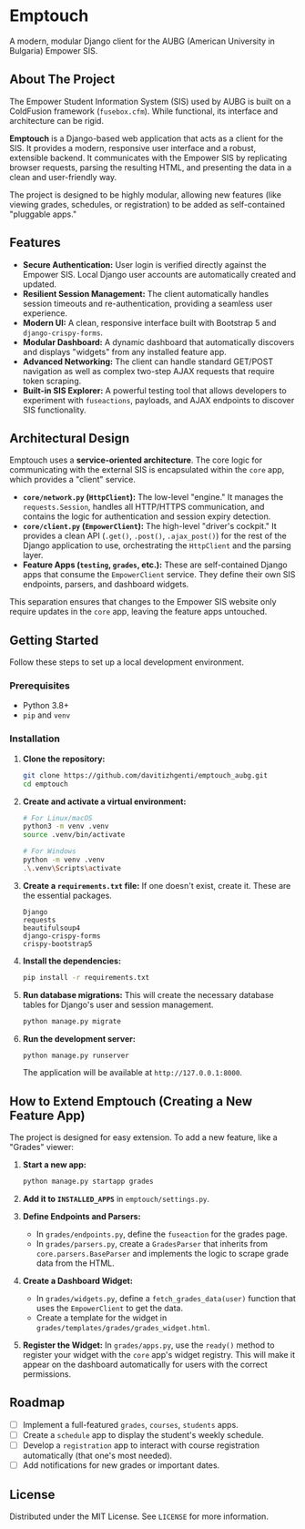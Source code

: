 # Emptouch

A modern, modular Django client for the AUBG (American University in Bulgaria) Empower SIS.

## About The Project

The Empower Student Information System (SIS) used by AUBG is built on a ColdFusion framework (`fusebox.cfm`). While functional, its interface and architecture can be rigid.

**Emptouch** is a Django-based web application that acts as a client for the SIS. It provides a modern, responsive user interface and a robust, extensible backend. It communicates with the Empower SIS by replicating browser requests, parsing the resulting HTML, and presenting the data in a clean and user-friendly way.

The project is designed to be highly modular, allowing new features (like viewing grades, schedules, or registration) to be added as self-contained "pluggable apps."

## Features

-   **Secure Authentication:** User login is verified directly against the Empower SIS. Local Django user accounts are automatically created and updated.
-   **Resilient Session Management:** The client automatically handles session timeouts and re-authentication, providing a seamless user experience.
-   **Modern UI:** A clean, responsive interface built with Bootstrap 5 and `django-crispy-forms`.
-   **Modular Dashboard:** A dynamic dashboard that automatically discovers and displays "widgets" from any installed feature app.
-   **Advanced Networking:** The client can handle standard GET/POST navigation as well as complex two-step AJAX requests that require token scraping.
-   **Built-in SIS Explorer:** A powerful testing tool that allows developers to experiment with `fuseactions`, payloads, and AJAX endpoints to discover SIS functionality.

## Architectural Design

Emptouch uses a **service-oriented architecture**. The core logic for communicating with the external SIS is encapsulated within the `core` app, which provides a "client" service.

-   **`core/network.py` (`HttpClient`):** The low-level "engine." It manages the `requests.Session`, handles all HTTP/HTTPS communication, and contains the logic for authentication and session expiry detection.
-   **`core/client.py` (`EmpowerClient`):** The high-level "driver's cockpit." It provides a clean API (`.get()`, `.post()`, `.ajax_post()`) for the rest of the Django application to use, orchestrating the `HttpClient` and the parsing layer.
-   **Feature Apps (`testing`, `grades`, etc.):** These are self-contained Django apps that consume the `EmpowerClient` service. They define their own SIS endpoints, parsers, and dashboard widgets.

This separation ensures that changes to the Empower SIS website only require updates in the `core` app, leaving the feature apps untouched.

## Getting Started

Follow these steps to set up a local development environment.

### Prerequisites

-   Python 3.8+
-   `pip` and `venv`

### Installation

1.  **Clone the repository:**
    ```bash
    git clone https://github.com/davitizhgenti/emptouch_aubg.git
    cd emptouch
    ```

2.  **Create and activate a virtual environment:**
    ```bash
    # For Linux/macOS
    python3 -m venv .venv
    source .venv/bin/activate

    # For Windows
    python -m venv .venv
    .\.venv\Scripts\activate
    ```

3.  **Create a `requirements.txt` file:**
    If one doesn't exist, create it. These are the essential packages.
    ```
    Django
    requests
    beautifulsoup4
    django-crispy-forms
    crispy-bootstrap5
    ```

4.  **Install the dependencies:**
    ```bash
    pip install -r requirements.txt
    ```

5.  **Run database migrations:**
    This will create the necessary database tables for Django's user and session management.
    ```bash
    python manage.py migrate
    ```

6.  **Run the development server:**
    ```bash
    python manage.py runserver
    ```
    The application will be available at `http://127.0.0.1:8000`.

## How to Extend Emptouch (Creating a New Feature App)

The project is designed for easy extension. To add a new feature, like a "Grades" viewer:

1.  **Start a new app:**
    ```bash
    python manage.py startapp grades
    ```

2.  **Add it to `INSTALLED_APPS`** in `emptouch/settings.py`.

3.  **Define Endpoints and Parsers:**
    -   In `grades/endpoints.py`, define the `fuseaction` for the grades page.
    -   In `grades/parsers.py`, create a `GradesParser` that inherits from `core.parsers.BaseParser` and implements the logic to scrape grade data from the HTML.

4.  **Create a Dashboard Widget:**
    -   In `grades/widgets.py`, define a `fetch_grades_data(user)` function that uses the `EmpowerClient` to get the data.
    -   Create a template for the widget in `grades/templates/grades/grades_widget.html`.

5.  **Register the Widget:**
    In `grades/apps.py`, use the `ready()` method to register your widget with the `core` app's widget registry. This will make it appear on the dashboard automatically for users with the correct permissions.

## Roadmap

-   [ ] Implement a full-featured `grades`, `courses`, `students`  apps.
-   [ ] Create a `schedule` app to display the student's weekly schedule.
-   [ ] Develop a `registration` app to interact with course registration automatically (that one's most needed).
-   [ ] Add notifications for new grades or important dates.

## License

Distributed under the MIT License. See `LICENSE` for more information.
